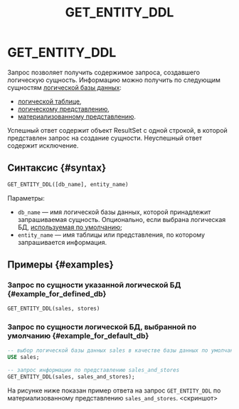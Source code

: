 ﻿---
layout: default
title: GET_ENTITY_DDL
nav_order: 32
parent: Запросы SQL+
grand_parent: Справочная информация
has_children: false
has_toc: false
---

# GET_ENTITY_DDL

Запрос позволяет получить содержимое запроса, создавшего логическую сущность. 
Информацию можно получить по следующим сущностям [логической базы данных](../../../overview/main_concepts/logical_db/logical_db.md): 
* [логической таблице](../../../overview/main_concepts/logical_table/logical_table.md),
* [логическому представлению](../../../overview/main_concepts/logical_view/logical_view.md),
* [материализованному представлению](../../../overview/main_concepts/materialized_view/materialized_view.md).

Успешный ответ содержит объект ResultSet с одной строкой, в которой представлен запрос на создание сущности. 
Неуспешный ответ содержит исключение.

## Синтаксис {#syntax}

```sql
GET_ENTITY_DDL([db_name], entity_name)
```

Параметры:
* `db_name` — имя логической базы данных, которой принадлежит запрашиваемая сущность. Опционально, если выбрана 
  логическая БД, [используемая по умолчанию](../../../working_with_system/other_features/default_db_set-up/default_db_set-up.md);
* `entity_name` — имя таблицы или представления, по которому запрашивается информация.

## Примеры {#examples}

### Запрос по сущности указанной логической БД {#example_for_defined_db}

```sql
GET_ENTITY_DDL(sales, stores)
```

### Запрос по сущности логической БД, выбранной по умолчанию {#example_for_default_db}

```sql
-- выбор логической базы данных sales в качестве базы данных по умолчанию
USE sales;

-- запрос информации по представлению sales_and_stores
GET_ENTITY_DDL(sales, sales_and_stores);
```

На рисунке ниже показан пример ответа на запрос `GET_ENTITY_DDL` по материализованному представлению `sales_and_stores`.
<скриншот>